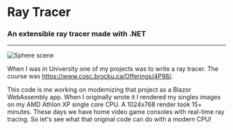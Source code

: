 # Ray Tracer
### An extensible ray tracer made with .NET
***

![Sphere scene](https://i.imgur.com/0jIxjwGl.png)

When I was in University one of my projects was to write a ray tracer. The course was https://www.cosc.brocku.ca/Offerings/4P98/.

This code is me working on modernizing that project as a Blazor WebAssembly app.
When I originally wrote it I rendered my singles images on my AMD Athlon XP single core CPU. A 1024x768 render took 15+ minutes.
These days we have home video game consoles with real-time ray tracing. So let's see what that original code can do with a modern CPU!
